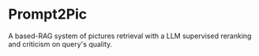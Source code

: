 # Prompt2Pic
A based-RAG system of pictures retrieval with a LLM supervised reranking and criticism on query's quality.
